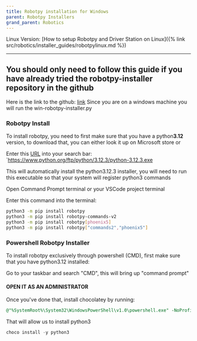 ```yaml
---
title: Robotpy installation for Windows
parent: Robotpy Installers
grand_parent: Robotics
---
```


Linux Version: [How to setup Robotpy and Driver Station on Linux]({% link src/robotics/installer_guides/robotpylinux.md %})

___
## You should only need to follow this guide if you have already tried the robotpy-installer repository in the github

Here is the link to the github: [link](https://github.com/AltaHighRobotics/RobotpyInstallers)
Since you are on a windows machine you will run the win-robotpy-installer.py


### Robotpy Install
To install robotpy, you need to first make sure that you have a python**3.12** version, to download that, you can either look it up on Microsoft store or

Enter this [URL](https://www.python.org/ftp/python/3.12.3/python-3.12.3.exe) into your search bar:
`https://www.python.org/ftp/python/3.12.3/python-3.12.3.exe

This will automatically install the python3.12.3 installer, you will need to run this executable so that your system will register python3 commands

Open Command Prompt terminal or your VSCode project terminal

Enter this command into the terminal:
```bash
python3 -m pip install robotpy
python3 -m pip install robotpy-commands-v2
python3 -m pip install robotpy[phoenix5]
python3 -m pip install robotpy["commands2","phoenix5"]
```

### Powershell Robotpy Installer

To install robotpy exclusively through powershell (CMD), first make sure that you have python3.12 installed:

Go to your taskbar and search "CMD", this will bring up "command prompt"
#### OPEN IT AS AN ADMINISTRATOR

Once you've done that, install chocolatey by running:
```sql
@"%SystemRoot%\System32\WindowsPowerShell\v1.0\powershell.exe" -NoProfile -InputFormat None -ExecutionPolicy Bypass -Command "iex ((New-Object System.Net.WebClient).DownloadString('https://chocolatey.org/install.ps1'))" && SET "PATH=%PATH%;%ALLUSERSPROFILE%\chocolatey\bin"
```
That will allow us to install python3
```sql
choco install -y python3
```
